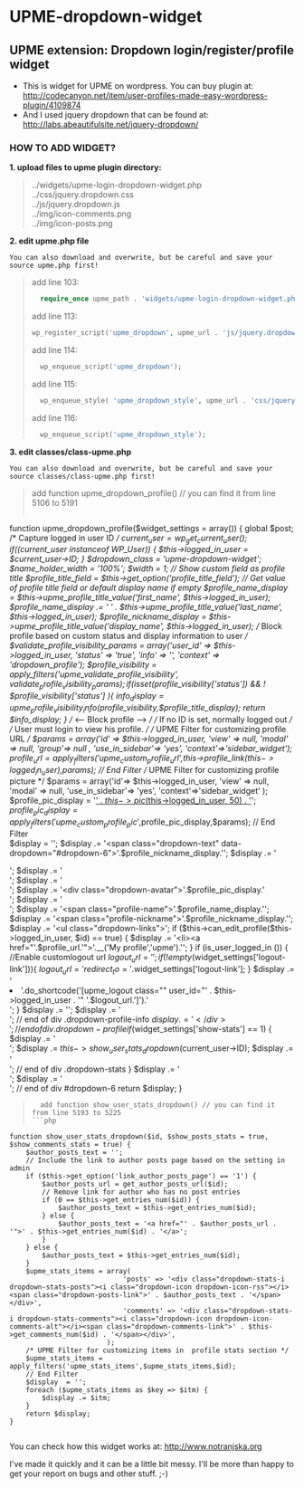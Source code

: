 # UPME-dropdown-widget
## UPME extension: Dropdown login/register/profile widget

* This is widget for UPME on wordpress. You can buy plugin at: http://codecanyon.net/item/user-profiles-made-easy-wordpress-plugin/4109874
* And I used jquery dropdown that can be found at: http://labs.abeautifulsite.net/jquery-dropdown/

### HOW TO ADD WIDGET?

<b>1. upload files to upme plugin directory:</b>
>	../widgets/upme-login-dropdown-widget.php <br />
>	../css/jquery.dropdown.css <br />
>	../js/jquery.dropdown.js <br />
>	../img/icon-comments.png <br />
>	../img/icon-posts.png <br />
	
<b>2. edit upme.php file</b><br />

	You can also download and overwrite, but be careful and save your source upme.php first!

>	add line 103:
> ```php
>	require_once upme_path . 'widgets/upme-login-dropdown-widget.php';
>	```
>	add line 113: 
> ```php
> wp_register_script('upme_dropdown', upme_url . 'js/jquery.dropdown.js', array('jquery'));
> ```
>	add line 114:
> ```php
>	wp_enqueue_script('upme_dropdown');
> ```
>	add line 115: 
> ```php
>	wp_enqueue_style( 'upme_dropdown_style', upme_url . 'css/jquery.dropdown.css');
> ```
>	add line 116: 
> ```php
>	wp_enqueue_script('upme_dropdown_style');
> ```
	
<b>3. edit classes/class-upme.php</b>

	You can also download and overwrite, but be careful and save your source classes/class-upme.php first!

>	add function upme_dropdown_profile() // you can find it from line 5106 to 5191
> ```php
   function upme_dropdown_profile($widget_settings = array()) {
        global $post;
        /* Capture logged in user ID */
        $current_user = wp_get_current_user();
        if (($current_user instanceof WP_User)) {
            $this->logged_in_user = $current_user->ID;
        }
        $dropdown_class = 'upme-dropdown-widget';
        $name_holder_width = '100%';
        $width = 1;
        // Show custom field as profile title
        $profile_title_field = $this->get_option('profile_title_field');
        // Get value of profile title field or default display name if empty
        $profile_name_display = $this->upme_profile_title_value('first_name', $this->logged_in_user);
		$profile_name_display .= ' ' . $this->upme_profile_title_value('last_name', $this->logged_in_user);
		$profile_nickname_display = $this->upme_profile_title_value('display_name', $this->logged_in_user);
        /* Block profile based on custom status and display information to user */
        $validate_profile_visibility_params = array('user_id' => $this->logged_in_user, 'status' => 'true', 'info' => '', 'context' => 'dropdown_profile');
        $profile_visibility = apply_filters('upme_validate_profile_visibility', $validate_profile_visibility_params);
        if( isset($profile_visibility['status']) && ! $profile_visibility['status'] ){
            $info_display = upme_profile_visibility_info($profile_visibility,$profile_title_display);
            return $info_display;
        }
        /* <-- Block profile --> */
        /* If no ID is set, normally logged out */
        /* User must login to view his profile. */
        /* UPME Filter for customizing profile URL */
        $params = array('id' => $this->logged_in_user, 'view' => null, 'modal' => null, 'group'=> null , 'use_in_sidebar'=> 'yes', 'context'=>'sidebar_widget');
        $profile_url = apply_filters('upme_custom_profile_url',$this->profile_link($this->logged_in_user),$params);
        // End Filter
        /* UPME Filter for customizing profile picture */
        $params = array('id'=> $this->logged_in_user, 'view' => null, 'modal' => null, 'use_in_sidebar'=> 'yes', 'context'=>'sidebar_widget' );
        $profile_pic_display = '<a href="' . $profile_url . '">' . $this->pic($this->logged_in_user, 50) . '</a>';
        $profile_pic_display = apply_filters('upme_custom_profile_pic',$profile_pic_display,$params);
        // End Filter                            
		$display = '';
		$display .= '<span class="dropdown-text" data-dropdown="#dropdown-6">'.$profile_nickname_display.'</span>';
		$display .= '<div id="dropdown-6" class="dropdown">';
		$display .= '<div class="dropdown-panel upme-widget-wrap upme-login upme-sidebar-widget"><div class="upme-inner upme-login-wrapper">';
		$display .= '<div class="dropdown-profile">';
		$display .= '<div class="dropdown-avatar">'.$profile_pic_display.'</div>';
		$display .= '<div class="dropdown-profile-info">';
		$display .= '<span class="profile-name">'.$profile_name_display.'</span>';
		$display .= '<span class="profile-nickname">'.$profile_nickname_display.'</span>';
		$display .= '<ul class="dropdown-links">';
		if ($this->can_edit_profile($this->logged_in_user, $id) == true) {
			$display .= '<li><a href="'.$profile_url.'">'.__('My profile','upme').'</a></li>';
		}
        if (is_user_logged_in ()) {
            //Enable customlogout url
            $logout_url = '';
            if(!empty($widget_settings['logout-link'])){
                $logout_url = ' redirect_to='.$widget_settings['logout-link'];
            }
			$display .= '<li>'.do_shortcode('[upme_logout class="" user_id="' . $this->logged_in_user . '"  '.$logout_url.']').'</li>';
        }
		$display .= '</ul>';
		$display .= '</div>'; // end of div .dropdown-profile-info
		$display .= '</div>'; // end of div .dropdown-profile
		if ($widget_settings['show-stats'] == 1) {
			$display .= '<div class="dropdown-stats">';
			$display .= $this->show_user_stats_dropdown($current_user->ID);
			$display .= '</div>'; // end of div .dropdown-stats
		}
		$display .= '</div></div>';
		$display .= '</div>'; // end of div #dropdown-6
		return $display;
    }
> ```
>	add function show_user_stats_dropdown() // you can find it from line 5193 to 5225
> ```php
	function show_user_stats_dropdown($id, $show_posts_stats = true, $show_comments_stats = true) {
        $author_posts_text = '';
        // Include the link to author posts page based on the setting in admin
        if ($this->get_option('link_author_posts_page') == '1') {
            $author_posts_url = get_author_posts_url($id);
            // Remove link for author who has no post entries
            if (0 == $this->get_entries_num($id)) {
                $author_posts_text = $this->get_entries_num($id);
            } else {
                $author_posts_text = '<a href="' . $author_posts_url . '">' . $this->get_entries_num($id) . '</a>';
            }
        } else {
            $author_posts_text = $this->get_entries_num($id);
        }
        $upme_stats_items = array(
                                'posts' => '<div class="dropdown-stats-i dropdown-stats-posts"><i class="dropdown-icon dropdown-icon-rss"></i><span class="dropdown-posts-link">' . $author_posts_text . '</span></div>',
                                'comments' => '<div class="dropdown-stats-i dropdown-stats-comments"><i class="dropdown-icon dropdown-icon-comments-alt"></i><span class="dropdown-comments-link">' . $this->get_comments_num($id) . '</span></div>',       
                            );
        /* UPME Filter for customizing items in  profile stats section */
        $upme_stats_items = apply_filters('upme_stats_items',$upme_stats_items,$id);
        // End Filter
        $display  = '';
        foreach ($upme_stats_items as $key => $itm) {
            $display .= $itm;
        }
        return $display;
    }	
> ```

You can check how this widget works at: http://www.notranjska.org

I've made it quickly and it can be a little bit messy. I'll be more than happy to get your report on bugs and other stuff. ;-)
